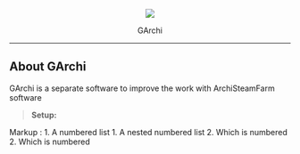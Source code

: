 <p align="center"><img src="https://i.ibb.co/cC6XtBg/111111111111k-KQMt-KDb-ZV3n-Ksssa-YS1pioa5-L.png"></p>
<p align="center">GArchi</p>

----------


About GArchi
-------------

GArchi is a separate software to improve the work with ArchiSteamFarm software

> **Setup:**

Markup : 1. A numbered list
              1. A nested numbered list
              2. Which is numbered
          2. Which is numbered
